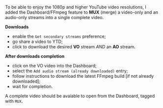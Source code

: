 To be able to enjoy the 1080p and higher YouTube video resolutions, 
I added the Dashboard/FFmpeg feature to **MUX** (merge) a video-only 
and an audio-only streams into a single complete video.

**Downloads**

- enable the `Get secondary streams` preference;  
- go share a video to YTD;  
- click to download the desired **VO** stream *AND* an **AO** stream.

**After downloads completion**

- click on the VO video into the Dashboard;
- select the `Add audio stream (already downloaded)` entry;
- follow instructions to download the latest FFmpeg build 
  [if not already downloaded];
- wait for completion.

A complete video should be avaiable to open from the Dashboard, tagged with `MUX`.


